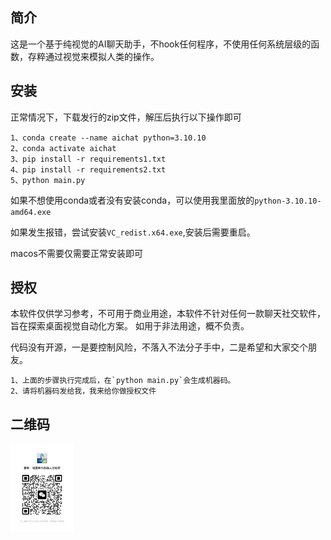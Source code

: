 ## 简介

这是一个基于纯视觉的AI聊天助手，不hook任何程序，不使用任何系统层级的函数，存粹通过视觉来模拟人类的操作。

## 安装

正常情况下，下载发行的zip文件，解压后执行以下操作即可
```
1、conda create --name aichat python=3.10.10
2、conda activate aichat
3、pip install -r requirements1.txt
4、pip install -r requirements2.txt
5、python main.py
```

如果不想使用conda或者没有安装conda，可以使用我里面放的`python-3.10.10-amd64.exe`

如果发生报错，尝试安装`VC_redist.x64.exe`,安装后需要重启。

macos不需要仅需要正常安装即可

## 授权

本软件仅供学习参考，不可用于商业用途，本软件不针对任何一款聊天社交软件，旨在探索桌面视觉自动化方案。
如用于非法用途，概不负责。

代码没有开源，一是要控制风险，不落入不法分子手中，二是希望和大家交个朋友。

```
1、上面的步骤执行完成后，在`python main.py`会生成机器码。
2、请将机器码发给我，我来给你做授权文件
```

## 二维码

<picture>
  <source media="(prefers-color-scheme: light)" srcset="二维码.jpg">
  <img alt="" src="二维码.jpg"  width="20%">
</picture>
